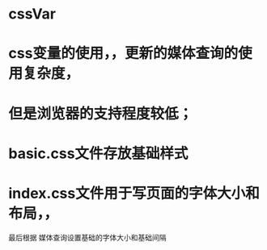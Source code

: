 # cssVar
# css变量的使用，，更新的媒体查询的使用复杂度，
# 但是浏览器的支持程度较低；
# basic.css文件存放基础样式
# index.css文件用于写页面的字体大小和布局，，
  最后根据 媒体查询设置基础的字体大小和基础间隔